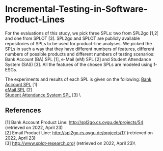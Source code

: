# Incremental-Testing-in-Software-Product-Lines

For the evaluations of this study, we pick three SPLs: two from SPL2go [1,2] and one from SPLOT [3]. SPL2go and SPLOT are publicly available repositories of SPLs to be used for product-line analyses. We picked the SPLs in such a way that they have different numbers of features, different numbers of possible products and different numbers of testing scenarios: Bank Account (BA) SPL [1], e-Mail (eM) SPL [2] and Student Attendance System (SAS) [3]. All the features of the chosen SPLs are modeled using f-ESGs.

The experiments and results of each SPL is given on the following:
[Bank Account SPL](https://github.com/esg4aspl/Incremental-Testing-in-Software-Product-Lines/edit/main/BankAccountSPL-IncrementalTestingData.md) [1] \
[eMail SPL](https://github.com/esg4aspl/Incremental-Testing-in-Software-Product-Lines/blob/main/eMailSPL-IncrementalTestingData.md) [2] \
[Student Attendance System SPL](https://github.com/esg4aspl/Incremental-Testing-in-Software-Product-Lines/blob/main/StudentAttedanceSystemSPL-IncrementalTestingData.md) [3] \



## References

[1] Bank Account Product Line: http://spl2go.cs.ovgu.de/projects/54 (retrieved on 2022, April 23) \
[2] Email Product Line: http://spl2go.cs.ovgu.de/projects/17 (retrieved on 2022, April 23) \
[3] http://www.splot-research.org/ (retrieved on 2022, April 23)\
